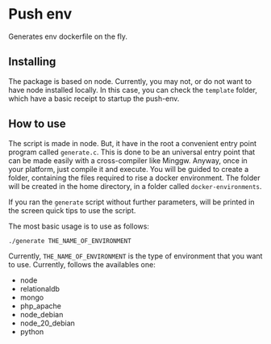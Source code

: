 # Push env

Generates env dockerfile on the fly.

## Installing

The package is based on node. Currently, you may not, or do not want to have node installed locally. In this case, you can check the `template` folder, which have a basic receipt to startup the push-env.

## How to use

The script is made in node. But, it have in the root a convenient entry point program called `generate.c`. This is done to be an universal entry point that can be made easily with a cross-compiler like Minggw. Anyway, once in your platform, just compile it and execute. You will be guided to create a folder, containing the files required to rise a docker environment. The folder will be created in the home directory, in a folder called `docker-environments`.

If you ran the `generate` script without further parameters, will be printed in the screen quick tips to use the script.

The most basic usage is to use as follows:

```
./generate THE_NAME_OF_ENVIRONMENT
```

Currently, `THE_NAME_OF_ENVIRONMENT` is the type of environment that you want to use. Currently, follows the availables one:

* node
* relationaldb
* mongo
* php_apache
* node_debian
* node_20_debian
* python

